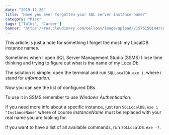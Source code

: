 ```yaml
---
date: "2019-11-20"
title: "Have you ever forgotten your SQL server instance name?"
category: "Misc"
tags: ['Talks', 'Career']
banner: "https://res.cloudinary.com/bellons/image/upload/v1576150144/Code4IT/TCPPING/cover_tcpping.jpg"
---
```

This article is just a note for something I forget the most: my LocalDB instance names.

Sometimes when I open SQL Server Management Studio (SSMS) I lose time thinking and trying to figure out what is the name of my LocalDb. 

The solution is simple: open the terminal and run `SQLLocalDb.exe i`, where _i_ stand for _information_.

Now you can see the list of configured DBs. 

To use it in SSMS remember to use _Windows Authentication_.

If you need more info about a specific instance, just run `SQLLocalDB.exe i "InstanceName"` where of course _InstanceName_ must be replaced with your real name you are looking for.

If you want to have a list of all available commands, run `SQLLocalDB.exe -?`.